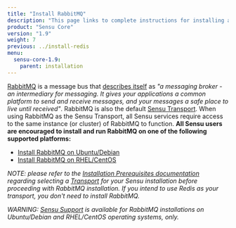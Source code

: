 ```yaml
---
title: "Install RabbitMQ"
description: "This page links to complete instructions for installing and configuring RabbitMQ on Ubuntu/Debian and RHEL/CentOS platforms."
product: "Sensu Core"
version: "1.9"
weight: 7
previous: ../install-redis
menu:
  sensu-core-1.9:
    parent: installation
---
```


[RabbitMQ][1] is a message bus that [describes itself][2] as _"a
messaging broker - an intermediary for messaging. It gives your applications a
common platform to send and receive messages, and your messages a safe place to
live until received"_. RabbitMQ is also the default [Sensu Transport][3]. When
using RabbitMQ as the Sensu Transport, all Sensu services require access to the
same instance (or cluster) of RabbitMQ to function. **All Sensu users are
encouraged to install and run RabbitMQ on one of the following supported platforms:**

- [Install RabbitMQ on Ubuntu/Debian](../install-rabbitmq-on-ubuntu-debian/)
- [Install RabbitMQ on RHEL/CentOS](../install-rabbitmq-on-rhel-centos/)

_NOTE: please refer to the [Installation Prerequisites documentation][5]
regarding selecting a [Transport][3] for your Sensu installation before
proceeding with RabbitMQ installation. If you intend to use Redis as your
transport, you don't need to install RabbitMQ._

_WARNING: [Sensu Support][4] is available for RabbitMQ installations on
Ubuntu/Debian and RHEL/CentOS operating systems, only._

[1]:  http://www.rabbitmq.com/
[2]:  http://www.rabbitmq.com/features.html
[3]:  ../../reference/transport
[4]:  https://sensuapp.org/support
[5]:  ../installation-prerequisites/#selecting-a-transport
